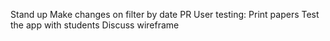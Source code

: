 Stand up
Make changes on filter by date PR 
User testing: 
	Print papers
	Test the app with students
	Discuss wireframe